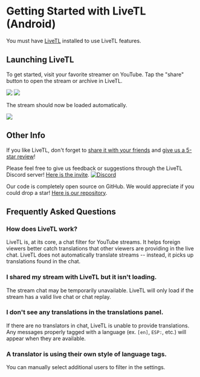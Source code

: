 # Getting Started with LiveTL (Android)

<span id="actionMessage">
You must have <a href="https://livetl.github.io/LiveTL/">LiveTL</a> installed to use LiveTL features.
</span>

## Launching LiveTL

To get started, visit your favorite streamer on YouTube. Tap the "share" button to open the stream or archive in LiveTL.

![](../../img/android-launcher.png)
![](../../img/android-launcher-2.png)

The stream should now be loaded automatically.

![](../../img/cover-android.png)

## Other Info

If you like LiveTL, don't forget to <a href="https://livetl.github.io/LiveTL/" target="about:blank">share it with your friends</a>
and <a href="https://livetl.github.io/LiveTL/about/review">give
us a 5-star review</a>!

Please feel free to give us feedback or suggestions through the LiveTL Discord
server! [Here is the invite](https://discord.gg/uJrV3tmthg).
[![Discord](https://img.shields.io/discord/780938154437640232.svg?label=&logo=discord&logoColor=ffffff&color=7389D8&labelColor=6A7EC2)](https://discord.gg/uJrV3tmthg)

Our code is completely open source on GitHub. We would appreciate if you could drop a
star! [Here is our repository](https://github.com/LiveTL/LiveTL).

## Frequently Asked Questions

### How does LiveTL work?
LiveTL is, at its core, a chat filter for YouTube streams. It helps foreign viewers better catch translations that other viewers are providing in the live chat. LiveTL does not automatically translate streams -- instead, it picks up translations found in the chat.

### I shared my stream with LiveTL but it isn't loading.
The stream chat may be temporarily unavailable. LiveTL will only load if the stream has a valid live chat or chat replay.

### I don't see any translations in the translations panel.
If there are no translators in chat, LiveTL is unable to provide translations. Any messages properly tagged with a language (ex. `[en]`, `ESP:`, etc.) will appear when they are available.

### A translator is using their own style of language tags.
You can manually select additional users to filter in the settings.